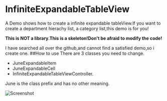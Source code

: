 # InfiniteExpandableTableView
A Demo shows how to create a infinite expandable tableView.If you want to create a department hierachy list, a category list,this demo is for you!

**This is NOT a library.This is a skeleton!Don't be afraid to modify the code!**

I have searched all over the github,and cannot find a satisfied demo,so i create one.
##How to use 
There are 3 classes you need to change.

- JuneExpandableItem
- JuneExpandableCell
- InfiniteExpandableTableViewController.

June is the class prefix and has no other meaning.

![Screenshot](https://cloud.githubusercontent.com/assets/2476434/7702524/4a08461a-fe63-11e4-90e7-6edee8374583.png)


